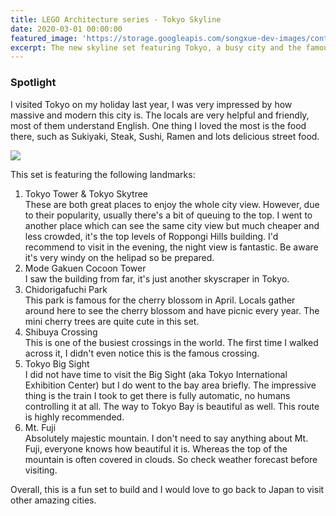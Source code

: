 ```yaml
---
title: LEGO Architecture series - Tokyo Skyline
date: 2020-03-01 00:00:00
featured_image: 'https://storage.googleapis.com/songxue-dev-images/content-images/2020-03-01-lego-architecture-tokyo/feature.JPG'
excerpt: The new skyline set featuring Tokyo, a busy city and the famous and majestic Mt. Fuji.
---
```


### Spotlight

I visited Tokyo on my holiday last year, I was very impressed by how massive and modern this city is. The locals are very helpful and friendly, most of them understand English. One thing I loved the most is the food there, such as Sukiyaki, Steak, Sushi, Ramen and lots delicious street food.

<div class="gallery" data-columns="1">
	<img src="https://storage.googleapis.com/songxue-dev-images/content-images/2020-03-01-lego-architecture-tokyo/image.JPG">
</div>

This set is featuring the following landmarks:

1. Tokyo Tower & Tokyo Skytree  
    These are both great places to enjoy the whole city view. However, due to their popularity, usually there's a bit of queuing to the top. I went to another place which can see the same city view but much cheaper and less crowded, it's the top levels of Roppongi Hills building. I'd recommend to visit in the evening, the night view is fantastic. Be aware it's very windy on the helipad so be prepared.  
2. Mode Gakuen Cocoon Tower  
    I saw the building from far, it's just another skyscraper in Tokyo.
3. Chidorigafuchi Park  
    This park is famous for the cherry blossom in April. Locals gather around here to see the cherry blossom and have picnic every year. The mini cherry trees are quite cute in this set.
4. Shibuya Crossing  
    This is one of the busiest crossings in the world. The first time I walked across it, I didn't even notice this is the famous crossing.
5. Tokyo Big Sight  
    I did not have time to visit the Big Sight (aka Tokyo International Exhibition Center) but I do went to the bay area briefly. The impressive thing is the train I took to get there is fully automatic, no humans controlling it at all. The way to Tokyo Bay is beautiful as well. This route is highly recommended.
6. Mt. Fuji  
    Absolutely majestic mountain. I don't need to say anything about Mt. Fuji, everyone knows how beautiful it is. Whereas the top of the mountain is often covered in clouds. So check weather forecast before visiting.

Overall, this is a fun set to build and I would love to go back to Japan to visit other amazing cities.
